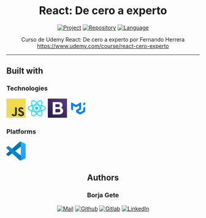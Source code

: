 <h1 align="center">React: De cero a experto</h1>

<div align="center">

[![Project](https://img.shields.io/badge/Project-Course-yellow.svg)][repo-link]
[![Repository](https://img.shields.io/badge/github-black?logo=github)][repo-link]
[![Language](https://img.shields.io/badge/React-61DBFB?logo=react&logoColor=000)][react-link]

Curso de Udemy React: De cero a experto por Fernando Herrera <https://www.udemy.com/course/react-cero-experto>

</div>

---

## Built with

### Technologies

[<img allowed_elements src="https://raw.githubusercontent.com/github/explore/bbd48b997e8d0bef63f676eca4da5e1f76487b56/topics/javascript/javascript.png" width=50 alt="Javascript">][javascript-link]
[<img src="https://raw.githubusercontent.com/BorjaG90/media/master/img/logos/reactJs.png" width=50 alt="react">][react-link]
[<img src="https://raw.githubusercontent.com/BorjaG90/media/master/img/logos/bootstrap.png" width=50 alt="bootstrap">][bootstrap-link]
[<img src="https://raw.githubusercontent.com/BorjaG90/media/master/img/logos/mui.png" width=50 alt="materialUI">][mui-link]

### Platforms

[<img src="https://raw.githubusercontent.com/github/explore/bbd48b997e8d0bef63f676eca4da5e1f76487b56/topics/visual-studio-code/visual-studio-code.png" width=50 alt="VSCode">][vscode-link]

<div align="center">

## Authors

### **Borja Gete**

[![Mail](https://img.shields.io/badge/borjag90dev@gmail.com-DDDDDD?style=for-the-badge&logo=gmail)][borjag90dev-gmail]
[![Github](https://img.shields.io/badge/BorjaG90-000000.svg?&style=for-the-badge&logo=github&logoColor=white)][borjag90dev-github]
[![Gitlab](https://img.shields.io/badge/BorjaG90-purple.svg?&style=for-the-badge&logo=gitlab)][borjag90dev-gitlab]
[![LinkedIn](https://img.shields.io/badge/borjag90-0077B5.svg?&style=for-the-badge&logo=linkedin&logoColor=white)][borjag90dev-linkedin]

</div>

[borjag90dev-gmail]: mailto:borjag90dev@gmail.com
[borjag90dev-github]: https://github.com/BorjaG90
[borjag90dev-gitlab]: https://gitlab.com/BorjaG90
[borjag90dev-linkedin]: https://www.linkedin.com/in/borjag90/
[repo-link]: https://github.com/bg90dev-sandbox/react-0-experto-fernando-herrera
[vscode-link]: https://code.visualstudio.com/
[javascript-link]: https://www.javascript.com/
[react-link]: https://es.reactjs.org/
[bootstrap-link]: https://getbootstrap.com/
[mui-link]: https://mui.com/
